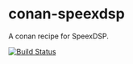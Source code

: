 # conan-speexdsp
A conan recipe for SpeexDSP.

[![Build Status](https://dev.azure.com/qnohot/qnohot/_apis/build/status/qno.conan-speexdsp?branchName=master)](https://dev.azure.com/qnohot/qnohot/_build/latest?definitionId=2&branchName=master)
